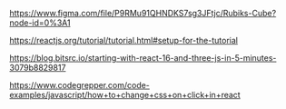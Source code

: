 https://www.figma.com/file/P9RMu91QHNDKS7sg3JFtjc/Rubiks-Cube?node-id=0%3A1

https://reactjs.org/tutorial/tutorial.html#setup-for-the-tutorial

https://blog.bitsrc.io/starting-with-react-16-and-three-js-in-5-minutes-3079b8829817

https://www.codegrepper.com/code-examples/javascript/how+to+change+css+on+click+in+react
